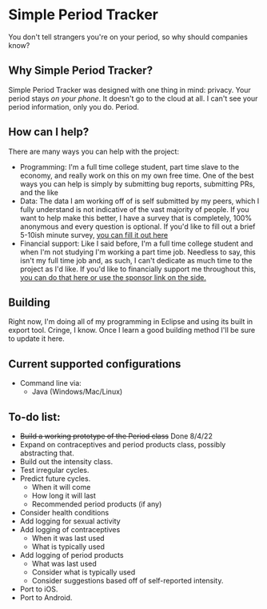 # Simple Period Tracker
You don't tell strangers you're on your period, so why should companies know?

## Why Simple Period Tracker?
Simple Period Tracker was designed with one thing in mind: privacy. Your period stays _on your phone_. It doesn't go to the cloud at all. I can't see your period information, only you do. Period.

## How can I help?
There are many ways you can help with the project:
 - Programming: I'm a full time college student, part time slave to the economy, and really work on this on my own free time. One of the best ways you can help is simply by submitting bug reports, submitting PRs, and the like
 - Data: The data I am working off of is self submitted by my peers, which I fully understand is not indicative of the vast majority of people. If you want to help make this better, I have a survey that is completely, 100% anonymous and every question is optional. If you'd like to fill out a brief 5-10ish minute survey, [you can fill it out here](https://forms.gle/RmDDSY7E11FQKmUC6)
 - Financial support: Like I said before, I'm a full time college student and when I'm not studying I'm working a part time job. Needless to say, this isn't my full time job and, as such, I can't dedicate as much time to the project as I'd like. If you'd like to financially support me throughout this, [you can do that here or use the sponsor link on the side.](https://paypal.me/AndrewH130?country.x=US&locale.x=en_US)

## Building
Right now, I'm doing all of my programming in Eclipse and using its built in export tool. Cringe, I know. Once I learn a good building method I'll be sure to update it here.

## Current supported configurations
 - Command line via:
    - Java (Windows/Mac/Linux)

## To-do list:
 - ~~Build a working prototype of the Period class~~ Done 8/4/22
 - Expand on contraceptives and period products class, possibly abstracting that.
 - Build out the intensity class.
 - Test irregular cycles.
 - Predict future cycles.
    - When it will come
    - How long it will last
    - Recommended period products (if any)
 - Consider health conditions
 - Add logging for sexual activity
 - Add logging of contraceptives
    - When it was last used
    - What is typically used
 - Add logging of period products
    - What was last used
    - Consider what is typically used
    - Consider suggestions based off of self-reported intensity.
 - Port to iOS.
 - Port to Android.